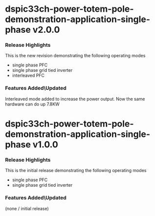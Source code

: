 # dspic33ch-power-totem-pole-demonstration-application-single-phase v2.0.0
### Release Highlights

This is the new revision demonstrating the following operating modes
* single phase PFC
* single phase grid tied inverter
* interleaved PFC

### Features Added\Updated

Interleaved mode added to increase the power output. Now the same hardware can do up 7.8KW



# dspic33ch-power-totem-pole-demonstration-application-single-phase v1.0.0
### Release Highlights

This is the initial release demonstrating the following operating modes
* single phase PFC
* single phase grid tied inverter

### Features Added\Updated

(none / initial release)



